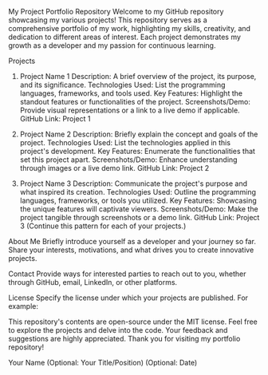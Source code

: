 My Project Portfolio Repository
Welcome to my GitHub repository showcasing my various projects! This repository serves as a comprehensive portfolio of my work, highlighting my skills, creativity, and dedication to different areas of interest. Each project demonstrates my growth as a developer and my passion for continuous learning.

Projects
1. Project Name 1
Description: A brief overview of the project, its purpose, and its significance.
Technologies Used: List the programming languages, frameworks, and tools used.
Key Features: Highlight the standout features or functionalities of the project.
Screenshots/Demo: Provide visual representations or a link to a live demo if applicable.
GitHub Link: Project 1

3. Project Name 2
Description: Briefly explain the concept and goals of the project.
Technologies Used: List the technologies applied in this project's development.
Key Features: Enumerate the functionalities that set this project apart.
Screenshots/Demo: Enhance understanding through images or a live demo link.
GitHub Link: Project 2

5. Project Name 3
Description: Communicate the project's purpose and what inspired its creation.
Technologies Used: Outline the programming languages, frameworks, or tools you utilized.
Key Features: Showcasing the unique features will captivate viewers.
Screenshots/Demo: Make the project tangible through screenshots or a demo link.
GitHub Link: Project 3
(Continue this pattern for each of your projects.)

About Me
Briefly introduce yourself as a developer and your journey so far. Share your interests, motivations, and what drives you to create innovative projects.

Contact
Provide ways for interested parties to reach out to you, whether through GitHub, email, LinkedIn, or other platforms.

License
Specify the license under which your projects are published. For example:

This repository's contents are open-source under the MIT license.
Feel free to explore the projects and delve into the code. Your feedback and suggestions are highly appreciated. Thank you for visiting my portfolio repository!

Your Name
(Optional: Your Title/Position)
(Optional: Date)
